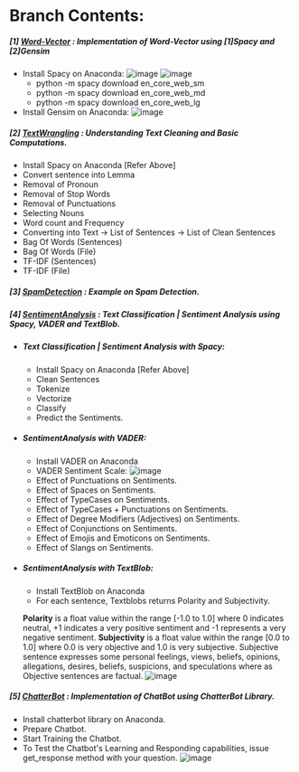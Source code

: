 # **Branch Contents:**

##### [1] [Word-Vector](https://github.com/rahulvaish/NaturalLanguageProcessing-Python/tree/Word-Vector) : Implementation of Word-Vector using [1]Spacy and [2]Gensim 
- Install Spacy on Anaconda:
![image](https://user-images.githubusercontent.com/689226/50120718-83af1300-027c-11e9-85c1-7bacb4c129db.png)
![image](https://user-images.githubusercontent.com/689226/50121286-49df0c00-027e-11e9-9ab2-5a3e5875008b.png)
  * python -m spacy download en_core_web_sm
  * python -m spacy download en_core_web_md
  * python -m spacy download en_core_web_lg
- Install Gensim on Anaconda:
![image](https://user-images.githubusercontent.com/689226/50122009-bbb85500-0280-11e9-926b-7510761bcff8.png)

##### [2] [TextWrangling](https://github.com/rahulvaish/NaturalLanguageProcessing-Python/tree/TextWrangling) :  Understanding Text Cleaning and Basic Computations.
- Install Spacy on Anaconda [Refer Above]
- Convert sentence into Lemma
- Removal of Pronoun 
- Removal of Stop Words
- Removal of Punctuations
- Selecting Nouns
- Word count and Frequency
- Converting into Text -> List of Sentences -> List of Clean Sentences
- Bag Of Words (Sentences)
- Bag Of Words (File)
- TF-IDF (Sentences)
- TF-IDF (File)

##### [3] [SpamDetection](https://github.com/rahulvaish/NaturalLanguageProcessing-Python/tree/SpamDetection) : Example on Spam Detection.
##### [4] [SentimentAnalysis](https://github.com/rahulvaish/NaturalLanguageProcessing-Python/tree/SentimentAnalysis) : Text Classification | Sentiment Analysis using Spacy, VADER and TextBlob. 

- ##### Text Classification | Sentiment Analysis with Spacy:
  * Install Spacy on Anaconda [Refer Above]
  * Clean Sentences
  * Tokenize
  * Vectorize
  * Classify
  * Predict the Sentiments.

- ##### SentimentAnalysis with VADER:
  * Install VADER on Anaconda
  * VADER Sentiment Scale:
  ![image](https://user-images.githubusercontent.com/689226/50122967-ddb3d680-0284-11e9-9a47-d59e8fdcb340.png)
  * Effect of Punctuations on Sentiments.
  * Effect of Spaces on Sentiments.
  * Effect of TypeCases on Sentiments.
  * Effect of TypeCases + Punctuations on Sentiments.
  * Effect of Degree Modifiers (Adjectives) on Sentiments.
  * Effect of Conjunctions on Sentiments.
  * Effect of Emojis and Emoticons on Sentiments.
  * Effect of Slangs on Sentiments.
 
- ##### SentimentAnalysis with TextBlob:
  * Install TextBlob on Anaconda 
  * For each sentence, Textblobs returns Polarity and Subjectivity.
  
  **Polarity** is a float value within the range [-1.0 to 1.0] where 0 indicates neutral, +1 indicates a very positive sentiment and -1    represents a very negative sentiment.
  **Subjectivity** is a float value within the range [0.0 to 1.0] where 0.0 is very objective and 1.0 is very subjective. Subjective  sentence expresses some personal feelings, views, beliefs, opinions, allegations, desires, beliefs, suspicions, and speculations where as Objective sentences are factual.
![image](https://user-images.githubusercontent.com/689226/50123800-29b44a80-0288-11e9-88ff-1fded1de452e.png)


##### [5] [ChatterBot](https://github.com/rahulvaish/NaturalLanguageProcessing-Python/tree/ChatterBot) : Implementation of ChatBot using ChatterBot Library.
- Install chatterbot library on Anaconda.
- Prepare Chatbot.
- Start Training the Chatbot.
- To Test the Chatbot's Learning and Responding capabilities, issue get_response method with your question.
![image](https://user-images.githubusercontent.com/689226/50122157-4b5e0380-0281-11e9-8505-346ed795bec2.png)
